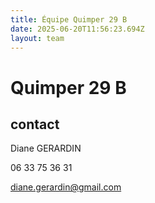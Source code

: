```yaml
---
title: Équipe Quimper 29 B
date: 2025-06-20T11:56:23.694Z
layout: team
---
```


# Quimper 29 B



## contact 

Diane GERARDIN

06 33 75 36 31

diane.gerardin@gmail.com


